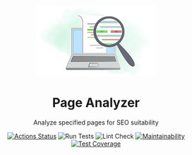 <div align="center">

<img src="https://raw.githubusercontent.com/ivnvxd/ivnvxd/master/img/h_page_analyzer.png" alt="logo" width="270" height="auto" />
<h1>Page Analyzer</h1>

<p>
Analyze specified pages for SEO suitability
</p>

[![Actions Status](https://github.com/BoCXoD-man/python-project-83/workflows/hexlet-check/badge.svg)](https://github.com/BoCXoD-man/python-project-83/actions)
![Run Tests](https://github.com/BoCXoD-man/python-project-83/actions/workflows/run_tests.yml/badge.svg)
![Lint Check](https://github.com/BoCXoD-man/python-project-83/actions/workflows/lint_check.yml/badge.svg)
[![Maintainability](https://api.codeclimate.com/v1/badges/53ebfa71c65d245aabcb/maintainability)](https://codeclimate.com/github/BoCXoD-man/python-project-83/maintainability)
[![Test Coverage](https://api.codeclimate.com/v1/badges/53ebfa71c65d245aabcb/test_coverage)](https://codeclimate.com/github/BoCXoD-man/python-project-83/test_coverage)

